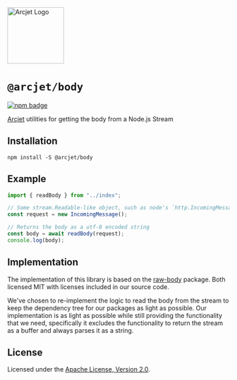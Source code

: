 <a href="https://arcjet.com" target="_arcjet-home">
  <picture>
    <source media="(prefers-color-scheme: dark)" srcset="https://arcjet.com/logo/arcjet-dark-lockup-voyage-horizontal.svg">
    <img src="https://arcjet.com/logo/arcjet-light-lockup-voyage-horizontal.svg" alt="Arcjet Logo" height="128" width="auto">
  </picture>
</a>

# `@arcjet/body`

<p>
  <a href="https://www.npmjs.com/package/@arcjet/body">
    <picture>
      <source media="(prefers-color-scheme: dark)" srcset="https://img.shields.io/npm/v/%40arcjet%2Fbody?style=flat-square&label=%E2%9C%A6Aj&labelColor=000000&color=5C5866">
      <img alt="npm badge" src="https://img.shields.io/npm/v/%40arcjet%2Fbody?style=flat-square&label=%E2%9C%A6Aj&labelColor=ECE6F0&color=ECE6F0">
    </picture>
  </a>
</p>

[Arcjet][arcjet] utilities for getting the body from a Node.js Stream

## Installation

```shell
npm install -S @arcjet/body
```

## Example

```ts
import { readBody } from "../index";

// Some stream.Readable-like object, such as node's `http.IncomingMessage`
const request = new IncomingMessage();

// Returns the body as a utf-8 encoded string
const body = await readBody(request);
console.log(body);
```

## Implementation

The implementation of this library is based on the [raw-body][node-raw-body]
package. Both licensed MIT with licenses included in our source code.

We've chosen to re-implement the logic to read the body from the stream to keep
the dependency tree for our packages as light as possible. Our implementation is
as light as possible while still providing the functionality that we need, specifically
it excludes the functionality to return the stream as a buffer and always parses it
as a string.

## License

Licensed under the [Apache License, Version 2.0][apache-license].

[arcjet]: https://arcjet.com
[node-raw-body]: https://github.com/stream-utils/raw-body/blob/191e4b6506dcf77198eed01c8feb4b6817008342/test/index.js
[apache-license]: http://www.apache.org/licenses/LICENSE-2.0
